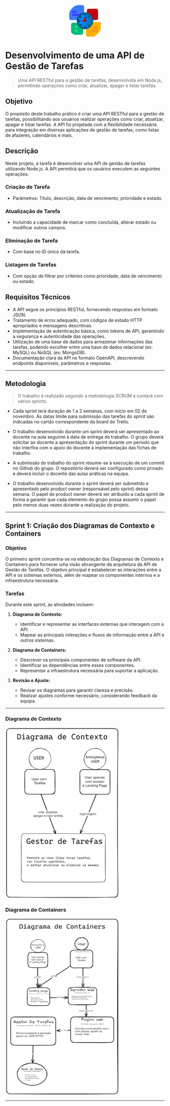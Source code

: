 <p align="center">
<img src="images/logo.png" width="100" height="100"> 
</p>

# Desenvolvimento de uma API de Gestão de Tarefas 

> Uma API RESTful para a gestão de tarefas, desenvolvida em Node.js, permitindo operações como criar, atualizar, apagar e listar tarefas.



## Objetivo

O propósito deste trabalho prático é criar uma API RESTful para a gestão de tarefas, possibilitando aos usuários realizar operações como criar, atualizar, apagar e listar tarefas. A API foi projetada com a flexibilidade necessária para integração em diversas aplicações de gestão de tarefas, como listas de afazeres, calendários e mais.

## Descrição

Neste projeto, a tarefa é desenvolver uma API de gestão de tarefas utilizando Node.js. A API permitirá que os usuários executem as seguintes operações:

### Criação de Tarefa

- Parâmetros: Título, descrição, data de vencimento, prioridade e estado.

### Atualização de Tarefa

- Incluindo a capacidade de marcar como concluída, alterar estado ou modificar outros campos.

### Eliminação de Tarefa

- Com base no ID único da tarefa.

### Listagem de Tarefas

- Com opção de filtrar por critérios como prioridade, data de vencimento ou estado.

## Requisitos Técnicos

- A API segue os princípios RESTful, fornecendo respostas em formato JSON.
- Tratamento de erros adequado, com códigos de estado HTTP apropriados e mensagens descritivas.
- Implementação de autenticação básica, como tokens de API, garantindo a segurança e autenticidade das operações.
- Utilização de uma base de dados para armazenar informações das tarefas, podendo escolher entre uma base de dados relacional (ex: MySQL) ou NoSQL (ex: MongoDB).
- Documentação clara da API no formato OpenAPI, descrevendo endpoints disponíveis, parâmetros e respostas.


---


## Metodologia

>O trabalho é realizado segundo a metodologia SCRUM e contará com vários sprints.

- Cada sprint terá duração de 1 a 2 semanas, com início em 02 de novembro. As datas limite para submissão das tarefas do sprint são indicadas no cartão correspondente da board do Trello.

- O trabalho desenvolvido durante um sprint deverá ser apresentado ao docente na aula seguinte à data de entrega do trabalho. O grupo deverá solicitar ao docente a apresentação do sprint durante um período que não interfira com o apoio do docente à implementação das fichas de trabalho.

- A submissão do trabalho do sprint resume-se à execução de um commit no Github do grupo. O repositório deverá ser configurado como privado e deverá incluir o docente das aulas práticas na equipa.

- O trabalho desenvolvido durante o sprint deverá ser submetido e apresentado pelo product owner (responsável pelo sprint) dessa semana. O papel de product owner deverá ser atribuído a cada sprint de forma a garantir que cada elemento do grupo possa assumir o papel pelo menos duas vezes durante a realização do projeto.

---

## Sprint 1: Criação dos Diagramas de Contexto e Containers

### Objetivo

O primeiro sprint concentra-se na elaboração dos Diagramas de Contexto e Containers para fornecer uma visão abrangente da arquitetura da API de Gestão de Tarefas. O objetivo principal é estabelecer as interações entre a API e os sistemas externos, além de mapear os componentes internos e a infraestrutura necessária.

### Tarefas

Durante este sprint, as atividades incluem:

1. **Diagrama de Contexto:**
   - Identificar e representar as interfaces externas que interagem com a API.
   - Mapear as principais interações e fluxos de informação entre a API e outros sistemas.

2. **Diagrama de Containers:**
   - Descrever os principais componentes de software da API.
   - Identificar as dependências entre esses componentes.
   - Representar a infraestrutura necessária para suportar a aplicação.

3. **Revisão e Ajuste:**
   - Revisar os diagramas para garantir clareza e precisão.
   - Realizar ajustes conforme necessário, considerando feedback da equipa.
  
---

### Diagrama de Contexto

<img src="Diagramas de Contexto e Containers/Diagrama De Contexto.png" width="360" height="541">

### Diagrama de Containers
<img src="Diagramas de Contexto e Containers/Diagrama de Containers.png" width="360" height="560">   

---

